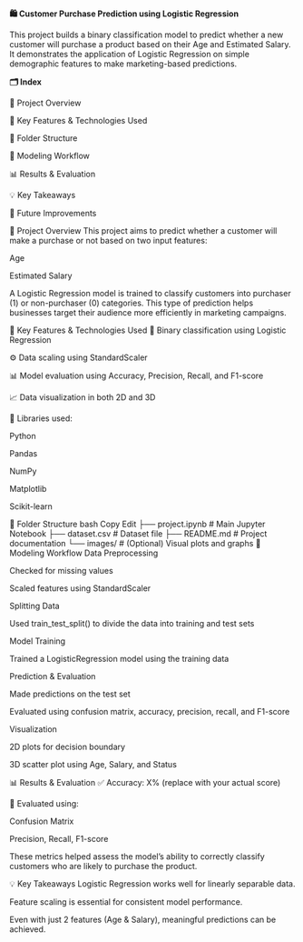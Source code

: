 **🛍️ Customer Purchase Prediction using Logistic Regression**

This project builds a binary classification model to predict whether a new customer will purchase a product based on their Age and Estimated Salary. It demonstrates the application of Logistic Regression on simple demographic features to make marketing-based predictions.

**🗂️ Index**

📌 Project Overview

🚀 Key Features & Technologies Used

📁 Folder Structure

🧠 Modeling Workflow

📊 Results & Evaluation

💡 Key Takeaways

🔧 Future Improvements

📌 Project Overview
This project aims to predict whether a customer will make a purchase or not based on two input features:

Age

Estimated Salary

A Logistic Regression model is trained to classify customers into purchaser (1) or non-purchaser (0) categories. This type of prediction helps businesses target their audience more efficiently in marketing campaigns.

🚀 Key Features & Technologies Used
🔢 Binary classification using Logistic Regression

⚙️ Data scaling using StandardScaler

📊 Model evaluation using Accuracy, Precision, Recall, and F1-score

📈 Data visualization in both 2D and 3D

🐍 Libraries used:

Python

Pandas

NumPy

Matplotlib

Scikit-learn

📁 Folder Structure
bash
Copy
Edit
├── project.ipynb          # Main Jupyter Notebook
├── dataset.csv            # Dataset file
├── README.md              # Project documentation
└── images/                # (Optional) Visual plots and graphs
🧠 Modeling Workflow
Data Preprocessing

Checked for missing values

Scaled features using StandardScaler

Splitting Data

Used train_test_split() to divide the data into training and test sets

Model Training

Trained a LogisticRegression model using the training data

Prediction & Evaluation

Made predictions on the test set

Evaluated using confusion matrix, accuracy, precision, recall, and F1-score

Visualization

2D plots for decision boundary

3D scatter plot using Age, Salary, and Status

📊 Results & Evaluation
✅ Accuracy: X% (replace with your actual score)

📌 Evaluated using:

Confusion Matrix

Precision, Recall, F1-score

These metrics helped assess the model’s ability to correctly classify customers who are likely to purchase the product.

💡 Key Takeaways
Logistic Regression works well for linearly separable data.

Feature scaling is essential for consistent model performance.

Even with just 2 features (Age & Salary), meaningful predictions can be achieved.
